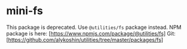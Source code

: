 # mini-fs

This package is deprecated. Use `@utilities/fs` package instead.
NPM package is here: [https://www.npmjs.com/package/@utilities/fs]
Git: [https://github.com/alykoshin/utilities/tree/master/packages/fs] 
